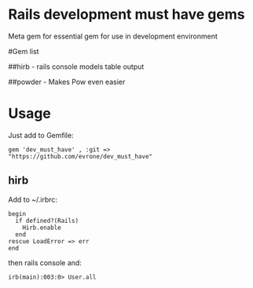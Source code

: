 # Rails development must have gems

Meta gem for essential gem for use in development environment

#Gem list

##hirb - rails console models table output

##powder - Makes Pow even easier

# Usage

Just add to Gemfile:

```
gem 'dev_must_have' , :git => "https://github.com/evrone/dev_must_have"
```

## hirb

Add to ~/.irbrc:

```
begin
  if defined?(Rails)
    Hirb.enable
  end
rescue LoadError => err
end
```

then rails console and:

```
irb(main):003:0> User.all
```
